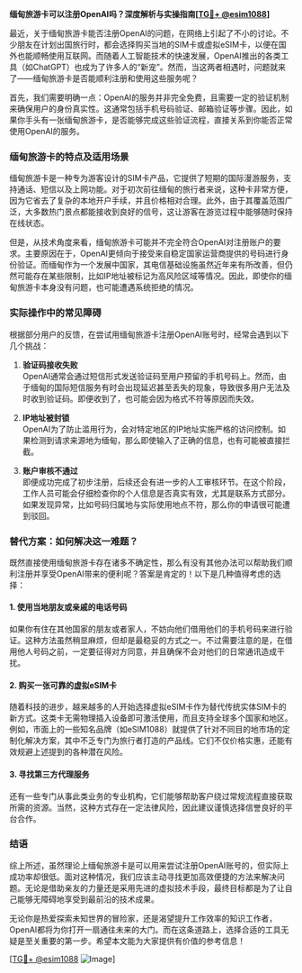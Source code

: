 **缅甸旅游卡可以注册OpenAI吗？深度解析与实操指南[[TG💪+ @esim1088](https://t.me/s/esim1088)]**

最近，关于缅甸旅游卡能否注册OpenAI的问题，在网络上引起了不小的讨论。不少朋友在计划出国旅行时，都会选择购买当地的SIM卡或虚拟eSIM卡，以便在国外也能顺畅使用互联网。而随着人工智能技术的快速发展，OpenAI推出的各类工具（如ChatGPT）也成为了许多人的“新宠”。然而，当这两者相遇时，问题就来了——缅甸旅游卡是否能顺利注册和使用这些服务呢？

首先，我们需要明确一点：OpenAI的服务并非完全免费，且需要一定的验证机制来确保用户的身份真实性。这通常包括手机号码验证、邮箱验证等步骤。因此，如果你手头有一张缅甸旅游卡，是否能够完成这些验证流程，直接关系到你能否正常使用OpenAI的服务。

### 缅甸旅游卡的特点及适用场景

缅甸旅游卡是一种专为游客设计的SIM卡产品，它提供了短期的国际漫游服务，支持通话、短信以及上网功能。对于初次前往缅甸的旅行者来说，这种卡非常方便，因为它省去了复杂的本地开户手续，并且价格相对合理。此外，由于其覆盖范围广泛，大多数热门景点都能接收到良好的信号，这让游客在游览过程中能够随时保持在线状态。

但是，从技术角度来看，缅甸旅游卡可能并不完全符合OpenAI对注册账户的要求。主要原因在于，OpenAI更倾向于接受来自稳定国家运营商提供的号码进行身份验证。而缅甸作为一个发展中国家，其电信基础设施虽然近年来有所改善，但仍然可能存在某些限制，比如IP地址被标记为高风险区域等情况。因此，即使你的缅甸旅游卡本身没有问题，也可能遭遇系统拒绝的情况。

### 实际操作中的常见障碍

根据部分用户的反馈，在尝试用缅甸旅游卡注册OpenAI账号时，经常会遇到以下几个挑战：

1. **验证码接收失败**  
   OpenAI通常会通过短信形式发送验证码至用户预留的手机号码上。然而，由于缅甸的国际短信服务有时会出现延迟甚至丢失的现象，导致很多用户无法及时收到验证码。即便收到了，也可能会因为格式不符等原因而失效。

2. **IP地址被封锁**  
   OpenAI为了防止滥用行为，会对特定地区的IP地址实施严格的访问控制。如果检测到请求来源地为缅甸，那么即使输入了正确的信息，也有可能被直接拦截。

3. **账户审核不通过**  
   即便成功完成了初步注册，后续还会有进一步的人工审核环节。在这个阶段，工作人员可能会仔细检查你的个人信息是否真实有效，尤其是联系方式部分。如果发现异常，比如号码归属地与实际使用地点不符，那么你的申请很可能遭到驳回。

### 替代方案：如何解决这一难题？

既然直接使用缅甸旅游卡存在诸多不确定性，那么有没有其他办法可以帮助我们顺利注册并享受OpenAI带来的便利呢？答案是肯定的！以下是几种值得考虑的选择：

#### 1. 使用当地朋友或亲戚的电话号码
如果你有住在其他国家的朋友或者家人，不妨向他们借用他们的手机号码来进行验证。这种方法虽然稍显麻烦，但却是最稳妥的方式之一。不过需要注意的是，在借用他人号码之前，一定要征得对方同意，并且确保不会对他们的日常通讯造成干扰。

#### 2. 购买一张可靠的虚拟eSIM卡
随着科技的进步，越来越多的人开始选择虚拟eSIM卡作为替代传统实体SIM卡的新方式。这类卡无需物理插入设备即可激活使用，而且支持全球多个国家和地区。例如，市面上的一些知名品牌（如eSIM1088）就提供了针对不同目的地市场的定制化解决方案，其中不乏专门为旅行者打造的产品线。它们不仅价格实惠，还能有效规避上述提到的各种潜在风险。

#### 3. 寻找第三方代理服务
还有一些专门从事此类业务的专业机构，它们能够帮助客户绕过常规流程直接获取所需的资源。当然，这种方式存在一定法律风险，因此建议谨慎选择信誉良好的平台合作。

### 结语

综上所述，虽然理论上缅甸旅游卡是可以用来尝试注册OpenAI账号的，但实际上成功率却很低。面对这种情况，我们应该主动寻找更加高效便捷的方法来解决问题。无论是借助亲友的力量还是采用先进的虚拟技术手段，最终目标都是为了让自己能够无障碍地享受到最前沿的技术成果。

无论你是热爱探索未知世界的冒险家，还是渴望提升工作效率的知识工作者，OpenAI都将为你打开一扇通往未来的大门。而在这条道路上，选择合适的工具无疑是至关重要的第一步。希望本文能为大家提供有价值的参考信息！

[[TG💪+ @esim1088](https://t.me/s/esim1088) ![Image](https://i.postimg.cc/4NQfJmqS/Snipaste-2025-05-13-00-14-12.png)]